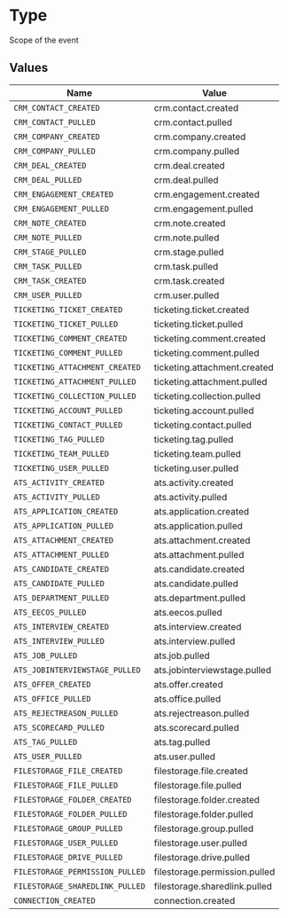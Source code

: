 # Type

Scope of the event


## Values

| Name                            | Value                           |
| ------------------------------- | ------------------------------- |
| `CRM_CONTACT_CREATED`           | crm.contact.created             |
| `CRM_CONTACT_PULLED`            | crm.contact.pulled              |
| `CRM_COMPANY_CREATED`           | crm.company.created             |
| `CRM_COMPANY_PULLED`            | crm.company.pulled              |
| `CRM_DEAL_CREATED`              | crm.deal.created                |
| `CRM_DEAL_PULLED`               | crm.deal.pulled                 |
| `CRM_ENGAGEMENT_CREATED`        | crm.engagement.created          |
| `CRM_ENGAGEMENT_PULLED`         | crm.engagement.pulled           |
| `CRM_NOTE_CREATED`              | crm.note.created                |
| `CRM_NOTE_PULLED`               | crm.note.pulled                 |
| `CRM_STAGE_PULLED`              | crm.stage.pulled                |
| `CRM_TASK_PULLED`               | crm.task.pulled                 |
| `CRM_TASK_CREATED`              | crm.task.created                |
| `CRM_USER_PULLED`               | crm.user.pulled                 |
| `TICKETING_TICKET_CREATED`      | ticketing.ticket.created        |
| `TICKETING_TICKET_PULLED`       | ticketing.ticket.pulled         |
| `TICKETING_COMMENT_CREATED`     | ticketing.comment.created       |
| `TICKETING_COMMENT_PULLED`      | ticketing.comment.pulled        |
| `TICKETING_ATTACHMENT_CREATED`  | ticketing.attachment.created    |
| `TICKETING_ATTACHMENT_PULLED`   | ticketing.attachment.pulled     |
| `TICKETING_COLLECTION_PULLED`   | ticketing.collection.pulled     |
| `TICKETING_ACCOUNT_PULLED`      | ticketing.account.pulled        |
| `TICKETING_CONTACT_PULLED`      | ticketing.contact.pulled        |
| `TICKETING_TAG_PULLED`          | ticketing.tag.pulled            |
| `TICKETING_TEAM_PULLED`         | ticketing.team.pulled           |
| `TICKETING_USER_PULLED`         | ticketing.user.pulled           |
| `ATS_ACTIVITY_CREATED`          | ats.activity.created            |
| `ATS_ACTIVITY_PULLED`           | ats.activity.pulled             |
| `ATS_APPLICATION_CREATED`       | ats.application.created         |
| `ATS_APPLICATION_PULLED`        | ats.application.pulled          |
| `ATS_ATTACHMENT_CREATED`        | ats.attachment.created          |
| `ATS_ATTACHMENT_PULLED`         | ats.attachment.pulled           |
| `ATS_CANDIDATE_CREATED`         | ats.candidate.created           |
| `ATS_CANDIDATE_PULLED`          | ats.candidate.pulled            |
| `ATS_DEPARTMENT_PULLED`         | ats.department.pulled           |
| `ATS_EECOS_PULLED`              | ats.eecos.pulled                |
| `ATS_INTERVIEW_CREATED`         | ats.interview.created           |
| `ATS_INTERVIEW_PULLED`          | ats.interview.pulled            |
| `ATS_JOB_PULLED`                | ats.job.pulled                  |
| `ATS_JOBINTERVIEWSTAGE_PULLED`  | ats.jobinterviewstage.pulled    |
| `ATS_OFFER_CREATED`             | ats.offer.created               |
| `ATS_OFFICE_PULLED`             | ats.office.pulled               |
| `ATS_REJECTREASON_PULLED`       | ats.rejectreason.pulled         |
| `ATS_SCORECARD_PULLED`          | ats.scorecard.pulled            |
| `ATS_TAG_PULLED`                | ats.tag.pulled                  |
| `ATS_USER_PULLED`               | ats.user.pulled                 |
| `FILESTORAGE_FILE_CREATED`      | filestorage.file.created        |
| `FILESTORAGE_FILE_PULLED`       | filestorage.file.pulled         |
| `FILESTORAGE_FOLDER_CREATED`    | filestorage.folder.created      |
| `FILESTORAGE_FOLDER_PULLED`     | filestorage.folder.pulled       |
| `FILESTORAGE_GROUP_PULLED`      | filestorage.group.pulled        |
| `FILESTORAGE_USER_PULLED`       | filestorage.user.pulled         |
| `FILESTORAGE_DRIVE_PULLED`      | filestorage.drive.pulled        |
| `FILESTORAGE_PERMISSION_PULLED` | filestorage.permission.pulled   |
| `FILESTORAGE_SHAREDLINK_PULLED` | filestorage.sharedlink.pulled   |
| `CONNECTION_CREATED`            | connection.created              |